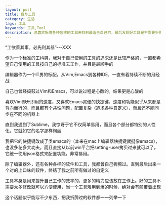 ```yaml
---
layout: post
title: 我与工具
category: 生活
tags: 工具
keywords: 工具,Tool
description: 总喜欢折腾各种各样的工具来找到最适合自己的，最后发现好工具是不需要折腾的
---
```


“工欲善其事，必先利其器”---XXX

作为一个标准的工科男，我对于自己使用的工具的追求还是比较严格的，一直都希望自己使用的工具按自己的标准去工作，并且是最顺手的

编辑器作为一个IT男的标配，从Vim,Emacs到各种IDE，一直有着持续不断的月经战

自己也曾经捣鼓过Vim和Emacs，可以说过程是心酸的，结果更是心酸的

喜欢Vim即开即用的速度，又喜欢Emacs灵便的快捷键，速度和功能似乎从来都是背向而行的，而且都有个共性问题，配置复杂（追求各种自定义），而且还不能同步在不同的机器上

直到我遇到了Sublime，我惊讶于它不仅简单易用，而且各个部分都特别的人性化。它就如它的名字那样绚丽

我把它的快捷键改成了类emacs的（本来在mac上编辑器快捷键就挺像emacs），也没多花多大功夫，而且直接从以前win平台把setting-user拷贝过来就可以了。它统一使用json格式来配置功能，非常易用。

除了编辑器外，还有各种各样的软件和工具，我都曾自己折腾过。直到最后出来一个对的上口味的软件，终结了我之前所有做过的自定义

工具本身是用来提升自己工作的效率的，更多的精力应该放在工作上。好的工具不需要太多修改就可以方便使用，当一个工具难用到爆的时候，绝对会有颠覆着出现

这个话题似乎能写不少东西，把我折腾过的软件都一一列举一下